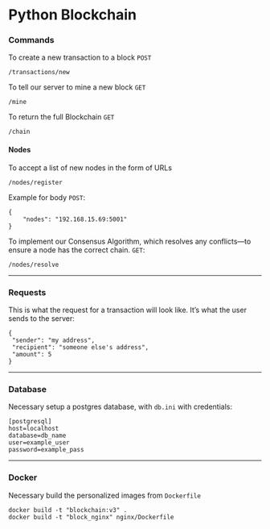 # Python Blockchain

### Commands
To create a new transaction to a block `POST`
```
/transactions/new 
```
To tell our server to mine a new block `GET`
```
/mine
```
To return the full Blockchain `GET`
```
/chain
```

#### Nodes
To accept a list of new nodes in the form of URLs
```
/nodes/register
```
Example for body `POST`:
```
{
	"nodes": "192.168.15.69:5001"
}
```
To implement our Consensus Algorithm, which resolves any conflicts—to ensure a node has the correct chain. `GET`:
```
/nodes/resolve
```

---
### Requests
This is what the request for a transaction will look like. It’s what the user sends to the server:
```
{
 "sender": "my address",
 "recipient": "someone else's address",
 "amount": 5
}
```

---
### Database
Necessary setup a postgres database, with `db.ini` with credentials:
```
[postgresql]
host=localhost
database=db_name
user=example_user
password=example_pass
```

---
### Docker
Necessary build the personalized images from `Dockerfile`
```
docker build -t "blockchain:v3" .
docker build -t "block_nginx" nginx/Dockerfile
```
